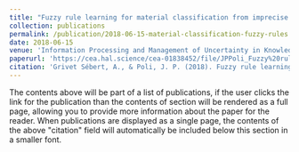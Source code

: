 ```yaml
---
title: "Fuzzy rule learning for material classification from imprecise data"
collection: publications
permalink: /publication/2018-06-15-material-classification-fuzzy-rules
date: 2018-06-15
venue: 'Information Processing and Management of Uncertainty in Knowledge-Based Systems. Theory and Foundations: 17th International Conference (IPMU 2018)'
paperurl: 'https://cea.hal.science/cea-01838452/file/JPPoli_Fuzzy%20rule%20learning%20for%20material%20classification%20from%20imprecise%20data.pdf'
citation: 'Grivet Sébert, A., & Poli, J. P. (2018). Fuzzy rule learning for material classification from imprecise data. In Information Processing and Management of Uncertainty in Knowledge-Based Systems. Theory and Foundations: 17th International Conference, IPMU 2018, Cádiz, Spain, June 11-15, 2018, Proceedings, Part I 17 (pp. 62-73). Springer International Publishing.'
---
```


The contents above will be part of a list of publications, if the user clicks the link for the publication than the contents of section will be rendered as a full page, allowing you to provide more information about the paper for the reader. When publications are displayed as a single page, the contents of the above "citation" field will automatically be included below this section in a smaller font.
